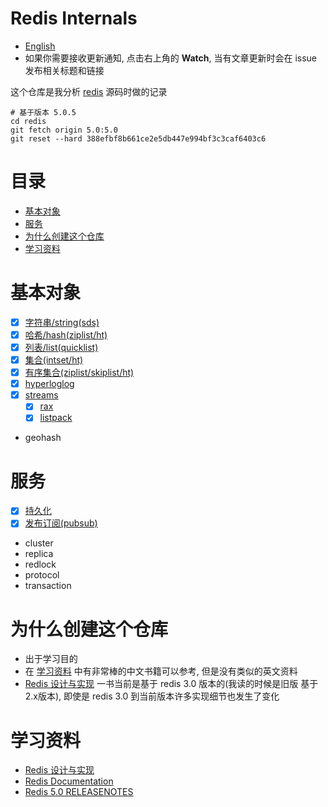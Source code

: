 # Redis Internals

* [English](https://github.com/zpoint/Redis-Internals/blob/5.0/README.md)
* 如果你需要接收更新通知, 点击右上角的 **Watch**, 当有文章更新时会在 issue 发布相关标题和链接

这个仓库是我分析 [redis](https://github.com/antirez/redis) 源码时做的记录

    # 基于版本 5.0.5
    cd redis
    git fetch origin 5.0:5.0
    git reset --hard 388efbf8b661ce2e5db447e994bf3c3caf6403c6

# 目录

* [基本对象](#基本对象)
* [服务](#服务)
* [为什么创建这个仓库](#为什么创建这个仓库)
* [学习资料](#学习资料)

# 基本对象
 - [x] [字符串/string(sds)](https://github.com/zpoint/Redis-Internals/blob/5.0/Object/sds/sds_cn.md)
 - [x] [哈希/hash(ziplist/ht)](https://github.com/zpoint/Redis-Internals/blob/5.0/Object/hash/hash_cn.md)
 - [x] [列表/list(quicklist)](https://github.com/zpoint/Redis-Internals/blob/5.0/Object/list/list_cn.md)
 - [x] [集合(intset/ht)](https://github.com/zpoint/Redis-Internals/blob/5.0/Object/set/set_cn.md)
 - [x] [有序集合(ziplist/skiplist/ht)](https://github.com/zpoint/Redis-Internals/blob/5.0/Object/zset/zset_cn.md)
 - [x] [hyperloglog](https://github.com/zpoint/Redis-Internals/blob/5.0/Object/hyperloglog/hyperloglog_cn.md)
 - [x] [streams](https://github.com/zpoint/Redis-Internals/blob/5.0/Object/streams/streams_cn.md)
 	- [x] [rax](https://github.com/zpoint/Redis-Internals/blob/5.0/Object/rax/rax_cn.md)
 	- [x] [listpack](https://github.com/zpoint/Redis-Internals/blob/5.0/Object/listpack/listpack_cn.md)

- geohash

# 服务
- [x] [持久化](https://github.com/zpoint/Redis-Internals/blob/5.0/Server/persistence/persistence_cn.md)
- [x] [发布订阅(pubsub)](https://github.com/zpoint/Redis-Internals/blob/5.0/Server/pubsub/pubsub_cn.md)
- cluster
- replica
- redlock
- protocol
- transaction

# 为什么创建这个仓库

* 出于学习目的
* 在 [学习资料](#学习资料) 中有非常棒的中文书籍可以参考, 但是没有类似的英文资料
* [Redis 设计与实现](http://redisbook.com/) 一书当前是基于 redis 3.0 版本的(我读的时候是旧版 基于2.x版本), 即使是 redis 3.0 到当前版本许多实现细节也发生了变化

# 学习资料
* [Redis 设计与实现](http://redisbook.com/)
* [Redis Documentation](https://redis.io/documentation)
* [Redis 5.0 RELEASENOTES](https://raw.githubusercontent.com/antirez/redis/5.0/00-RELEASENOTES)
